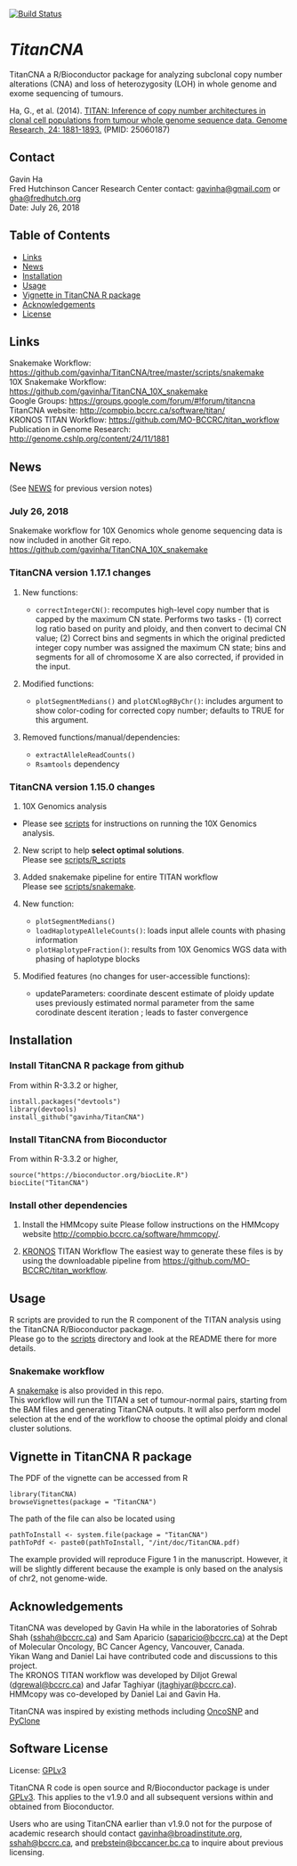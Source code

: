 [![Build Status](https://travis-ci.org/gavinha/TitanCNA.svg?branch=master)](https://travis-ci.org/gavinha/TitanCNA)

# *TitanCNA*

TitanCNA a R/Bioconductor package for analyzing subclonal copy number alterations (CNA) and loss of heterozygosity (LOH) in whole genome and exome sequencing of tumours.  

Ha, G., et al. (2014). [TITAN: Inference of copy number architectures in clonal cell populations from tumour whole genome sequence data. Genome Research, 24: 1881-1893.](http://genome.cshlp.org/content/24/11/1881) (PMID: 25060187)

## Contact
Gavin Ha  
Fred Hutchinson Cancer Research Center
contact: <gavinha@gmail.com> or <gha@fredhutch.org>  
Date: July 26, 2018  

## Table of Contents
* [Links](#links)
* [News](#news)
* [Installation](#installation)
* [Usage](#usage)
* [Vignette in TitanCNA R package](#vignette-in-titancna-r-package)
* [Acknowledgements](#acknowledgements)
* [License](#software-license)

## Links
Snakemake Workflow: https://github.com/gavinha/TitanCNA/tree/master/scripts/snakemake  
10X Snakemake Workflow: https://github.com/gavinha/TitanCNA_10X_snakemake  
Google Groups: https://groups.google.com/forum/#!forum/titancna  
TitanCNA website: http://compbio.bccrc.ca/software/titan/  
KRONOS TITAN Workflow: https://github.com/MO-BCCRC/titan_workflow  
Publication in Genome Research: http://genome.cshlp.org/content/24/11/1881

## News
(See [NEWS](NEWS) for previous version notes)
### July 26, 2018
Snakemake workflow for 10X Genomics whole genome sequencing data is now included in another Git repo.
https://github.com/gavinha/TitanCNA_10X_snakemake

### TitanCNA version 1.17.1 changes 
1)  New functions: 
	- `correctIntegerCN()`: recomputes high-level copy number that is capped by the maximum CN state. 
	Performs two tasks - (1) correct log ratio based on purity and ploidy, and then convert to decimal CN value; (2) Correct bins and segments in which the original predicted integer copy number was assigned the maximum CN state; bins and segments for all of chromosome X are also corrected, if provided in the input.

2) Modified functions:
	- `plotSegmentMedians()` and `plotCNlogRByChr()`: includes argument to show color-coding for corrected copy number; defaults to TRUE for this argument.
	
3) Removed functions/manual/dependencies:
	- `extractAlleleReadCounts()`	
	- `Rsamtools` dependency

### TitanCNA version 1.15.0 changes 
1) 10X Genomics analysis
  - Please see [scripts](scripts/) for instructions on running the 10X Genomics analysis.

2) New script to help **select optimal solutions**.  
	Please see [scripts/R_scripts](https://github.com/gavinha/TitanCNA/tree/master/scripts/R_scripts)

3) Added snakemake pipeline for entire TITAN workflow  
	Please see [scripts/snakemake](scripts/snakemake).

4) New function:
	- `plotSegmentMedians()`
	- `loadHaplotypeAlleleCounts()`: loads input allele counts with phasing information
	- `plotHaplotypeFraction()`: results from 10X Genomics WGS data with phasing of haplotype blocks
  
5) Modified features (no changes for user-accessible functions):
	- updateParameters: coordinate descent estimate of ploidy update uses previously estimated normal parameter from the same corodinate descent iteration ; leads to faster convergence
  

## Installation
### Install TitanCNA R package from github

From within R-3.3.2 or higher,  
```
install.packages("devtools")
library(devtools)
install_github("gavinha/TitanCNA")
```

### Install TitanCNA from Bioconductor
From within R-3.3.2 or higher,  
```
source("https://bioconductor.org/biocLite.R")
biocLite("TitanCNA")
```

### Install other dependencies  
1. Install the HMMcopy suite
Please follow instructions on the HMMcopy website <http://compbio.bccrc.ca/software/hmmcopy/>.

2. [KRONOS](https://github.com/MO-BCCRC/titan_workflow) TITAN Workflow
The easiest way to generate these files is by using the downloadable pipeline from https://github.com/MO-BCCRC/titan_workflow. 

## Usage
R scripts are provided to run the R component of the TITAN analysis using the TitanCNA R/Bioconductor package.  
Please go to the [scripts](scripts/) directory and look at the README there for more details.

### Snakemake workflow
A [snakemake](scripts/snakemake) is also provided in this repo.  
This workflow will run the TITAN a set of tumour-normal pairs, starting from the BAM files and generating TitanCNA outputs. It will also perform model selection at the end of the workflow to choose the optimal ploidy and clonal cluster solutions. 

## Vignette in TitanCNA R package
The PDF of the vignette can be accessed from R
```
library(TitanCNA)
browseVignettes(package = "TitanCNA")
```
The path of the file can also be located using
```
pathToInstall <- system.file(package = "TitanCNA")
pathToPdf <- paste0(pathToInstall, "/int/doc/TitanCNA.pdf)
```
The example provided will reproduce Figure 1 in the manuscript. However, it will be slightly different because the example is only based on the analysis of chr2, not genome-wide.

## Acknowledgements
TitanCNA was developed by Gavin Ha while in the laboratories of Sohrab Shah (sshah@bccrc.ca) and Sam Aparicio (saparicio@bccrc.ca) at the Dept of Molecular Oncology, BC Cancer Agency, Vancouver, Canada.  
Yikan Wang and Daniel Lai have contributed code and discussions to this project.  
The KRONOS TITAN workflow was developed by Diljot Grewal (<dgrewal@bccrc.ca>) and Jafar Taghiyar (<jtaghiyar@bccrc.ca>).  
HMMcopy was co-developed by Daniel Lai and Gavin Ha.  
 
TitanCNA was inspired by existing methods including [OncoSNP](https://sites.google.com/site/oncosnp/)  and [PyClone](https://bitbucket.org/aroth85/pyclone/wiki/Home)  

## Software License
License: [GPLv3](LICENSE)

TitanCNA R code is open source and R/Bioconductor package is under [GPLv3](LICENSE).  This applies to the v1.9.0 and all subsequent versions within and obtained from Bioconductor.  

Users who are using TitanCNA earlier than v1.9.0 not for the purpose of academic research should contact gavinha@broadinstitute.org, sshah@bccrc.ca, and prebstein@bccancer.bc.ca to inquire about previous licensing.
